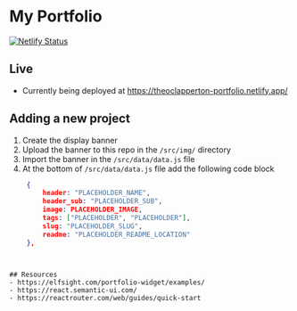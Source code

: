 # My Portfolio
[![Netlify Status](https://api.netlify.com/api/v1/badges/9859c886-9b0c-4891-b7cb-0f3229d3871a/deploy-status)](https://app.netlify.com/sites/theoclapperton-portfolio/deploys)

## Live
- Currently being deployed at https://theoclapperton-portfolio.netlify.app/


## Adding a new project
1. Create the display banner
2. Upload the banner to this repo in the `/src/img/` directory
3. Import the banner in the `/src/data/data.js` file
4. At the bottom of `/src/data/data.js` file add the following code block
   ```json
    {
        header: "PLACEHOLDER_NAME",
        header_sub: "PLACEHOLDER_SUB",
        image: PLACEHOLDER_IMAGE,
        tags: ["PLACEHOLDER", "PLACEHOLDER"],
        slug: "PLACEHOLDER_SLUG",
        readme: "PLACEHOLDER_README_LOCATION"
    },
```
 

## Resources
- https://elfsight.com/portfolio-widget/examples/
- https://react.semantic-ui.com/
- https://reactrouter.com/web/guides/quick-start
